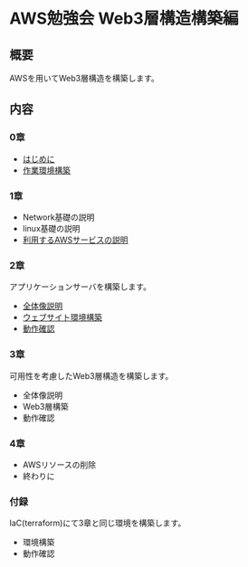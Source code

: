 # AWS勉強会 Web3層構造構築編

## 概要

AWSを用いてWeb3層構造を構築します。

## 内容

### 0章
* [はじめに](./0章/はじめに)
* [作業環境構築](./0章/作業環境構築)

### 1章
* Network基礎の説明
* linux基礎の説明
* [利用するAWSサービスの説明](./1章/利用するAWSサービスの説明)

### 2章
アプリケーションサーバを構築します。
* [全体像説明](./2章/全体像説明)
* [ウェブサイト環境構築](./2章/ウェブサイト環境構築)
* [動作確認](./2章/動作確認)

### 3章
可用性を考慮したWeb3層構造を構築します。
* 全体像説明
* Web3層構築
* 動作確認

### 4章
* AWSリソースの削除
* 終わりに

### 付録

[//]: # (やるやら不明。削除するかも)
IaC(terraform)にて3章と同じ環境を構築します。
* 環境構築
* 動作確認
